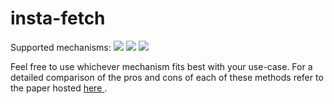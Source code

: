 # insta-fetch

Supported mechanisms:
<img src="https://www.lucidchart.com/publicSegments/view/b6abfd81-cd50-448f-94ac-45bb88d430e0/image.png" />
<img src="https://www.lucidchart.com/publicSegments/view/0cb8f903-4779-4611-aa3d-4dd5a2ebec23/image.png" />
<img src="https://www.lucidchart.com/publicSegments/view/c61106bb-46da-4dc7-bf52-a4e8862d01b8/image.png" />

Feel free to use whichever mechanism fits best with your use-case. For a detailed comparison of the pros and cons of each of these methods refer to the paper hosted <a href="https://drive.google.com/open?id=0BzTjujxxwB-ZWkprSnhtbkFlNm8"> here </a>.
